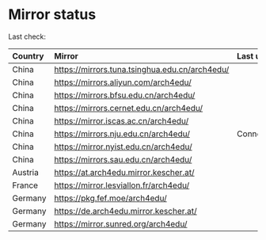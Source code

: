 <script src="./time.js"></script>
# Mirror status
Last check: <script type="text/javascript">localize(1737839905.2683492);</script>

|Country|Mirror|Last update|
|:------|:-----|:----------|
|China|https://mirrors.tuna.tsinghua.edu.cn/arch4edu/|<script type="text/javascript">localize(1737787106);</script>|
|China|https://mirrors.aliyun.com/arch4edu/|<script type="text/javascript">localize(1737787106);</script>|
|China|https://mirrors.bfsu.edu.cn/arch4edu/|<script type="text/javascript">localize(1737787106);</script>|
|China|https://mirrors.cernet.edu.cn/arch4edu/|<script type="text/javascript">localize(1737787106);</script>|
|China|https://mirror.iscas.ac.cn/arch4edu/|<script type="text/javascript">localize(1737787106);</script>|
|China|https://mirrors.nju.edu.cn/arch4edu/|ConnectionError|
|China|https://mirror.nyist.edu.cn/arch4edu/|<script type="text/javascript">localize(1737787106);</script>|
|China|https://mirrors.sau.edu.cn/arch4edu/|<script type="text/javascript">localize(1731653531);</script>|
|Austria|https://at.arch4edu.mirror.kescher.at/|<script type="text/javascript">localize(1737787106);</script>|
|France|https://mirror.lesviallon.fr/arch4edu/|<script type="text/javascript">localize(1737830059);</script>|
|Germany|https://pkg.fef.moe/arch4edu/|<script type="text/javascript">localize(1737787106);</script>|
|Germany|https://de.arch4edu.mirror.kescher.at/|<script type="text/javascript">localize(1737787106);</script>|
|Germany|https://mirror.sunred.org/arch4edu/|<script type="text/javascript">localize(1737787106);</script>|

<script src="./tablefilter/tablefilter.js"></script>
<script src="./table.js"></script>
